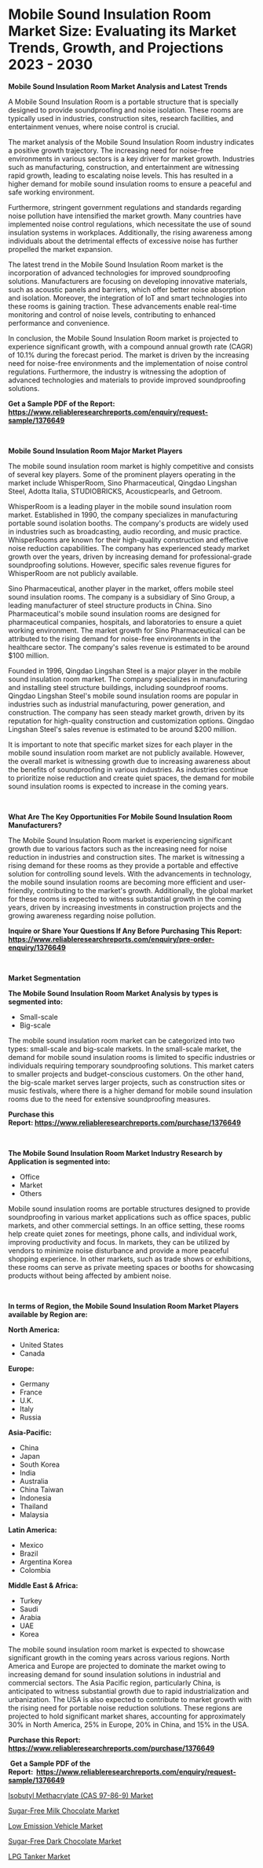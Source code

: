 <p><h1>Mobile Sound Insulation Room Market Size: Evaluating its Market Trends, Growth, and Projections 2023 - 2030</h1></p><p><strong>Mobile Sound Insulation Room Market Analysis and Latest Trends</strong></p>
<p><p>A Mobile Sound Insulation Room is a portable structure that is specially designed to provide soundproofing and noise isolation. These rooms are typically used in industries, construction sites, research facilities, and entertainment venues, where noise control is crucial.</p><p>The market analysis of the Mobile Sound Insulation Room industry indicates a positive growth trajectory. The increasing need for noise-free environments in various sectors is a key driver for market growth. Industries such as manufacturing, construction, and entertainment are witnessing rapid growth, leading to escalating noise levels. This has resulted in a higher demand for mobile sound insulation rooms to ensure a peaceful and safe working environment.</p><p>Furthermore, stringent government regulations and standards regarding noise pollution have intensified the market growth. Many countries have implemented noise control regulations, which necessitate the use of sound insulation systems in workplaces. Additionally, the rising awareness among individuals about the detrimental effects of excessive noise has further propelled the market expansion.</p><p>The latest trend in the Mobile Sound Insulation Room market is the incorporation of advanced technologies for improved soundproofing solutions. Manufacturers are focusing on developing innovative materials, such as acoustic panels and barriers, which offer better noise absorption and isolation. Moreover, the integration of IoT and smart technologies into these rooms is gaining traction. These advancements enable real-time monitoring and control of noise levels, contributing to enhanced performance and convenience.</p><p>In conclusion, the Mobile Sound Insulation Room market is projected to experience significant growth, with a compound annual growth rate (CAGR) of 10.1% during the forecast period. The market is driven by the increasing need for noise-free environments and the implementation of noise control regulations. Furthermore, the industry is witnessing the adoption of advanced technologies and materials to provide improved soundproofing solutions.</p></p>
<p><strong>Get a Sample PDF of the Report:&nbsp; <a href="https://www.reliableresearchreports.com/enquiry/request-sample/1376649">https://www.reliableresearchreports.com/enquiry/request-sample/1376649</a></strong></p>
<p>&nbsp;</p>
<p><strong>Mobile Sound Insulation Room Major Market Players</strong></p>
<p><p>The mobile sound insulation room market is highly competitive and consists of several key players. Some of the prominent players operating in the market include WhisperRoom, Sino Pharmaceutical, Qingdao Lingshan Steel, Adotta Italia, STUDIOBRICKS, Acousticpearls, and Getroom.</p><p>WhisperRoom is a leading player in the mobile sound insulation room market. Established in 1990, the company specializes in manufacturing portable sound isolation booths. The company's products are widely used in industries such as broadcasting, audio recording, and music practice. WhisperRooms are known for their high-quality construction and effective noise reduction capabilities. The company has experienced steady market growth over the years, driven by increasing demand for professional-grade soundproofing solutions. However, specific sales revenue figures for WhisperRoom are not publicly available.</p><p>Sino Pharmaceutical, another player in the market, offers mobile steel sound insulation rooms. The company is a subsidiary of Sino Group, a leading manufacturer of steel structure products in China. Sino Pharmaceutical's mobile sound insulation rooms are designed for pharmaceutical companies, hospitals, and laboratories to ensure a quiet working environment. The market growth for Sino Pharmaceutical can be attributed to the rising demand for noise-free environments in the healthcare sector. The company's sales revenue is estimated to be around $100 million.</p><p>Founded in 1996, Qingdao Lingshan Steel is a major player in the mobile sound insulation room market. The company specializes in manufacturing and installing steel structure buildings, including soundproof rooms. Qingdao Lingshan Steel's mobile sound insulation rooms are popular in industries such as industrial manufacturing, power generation, and construction. The company has seen steady market growth, driven by its reputation for high-quality construction and customization options. Qingdao Lingshan Steel's sales revenue is estimated to be around $200 million.</p><p>It is important to note that specific market sizes for each player in the mobile sound insulation room market are not publicly available. However, the overall market is witnessing growth due to increasing awareness about the benefits of soundproofing in various industries. As industries continue to prioritize noise reduction and create quiet spaces, the demand for mobile sound insulation rooms is expected to increase in the coming years.</p></p>
<p>&nbsp;</p>
<p><strong>What Are The Key Opportunities For Mobile Sound Insulation Room Manufacturers?</strong></p>
<p><p>The Mobile Sound Insulation Room market is experiencing significant growth due to various factors such as the increasing need for noise reduction in industries and construction sites. The market is witnessing a rising demand for these rooms as they provide a portable and effective solution for controlling sound levels. With the advancements in technology, the mobile sound insulation rooms are becoming more efficient and user-friendly, contributing to the market's growth. Additionally, the global market for these rooms is expected to witness substantial growth in the coming years, driven by increasing investments in construction projects and the growing awareness regarding noise pollution.</p></p>
<p><strong>Inquire or Share Your Questions If Any Before Purchasing This Report: <a href="https://www.reliableresearchreports.com/enquiry/pre-order-enquiry/1376649">https://www.reliableresearchreports.com/enquiry/pre-order-enquiry/1376649</a></strong></p>
<p>&nbsp;</p>
<p><strong>Market Segmentation</strong></p>
<p><strong>The Mobile Sound Insulation Room Market Analysis by types is segmented into:</strong></p>
<p><ul><li>Small-scale</li><li>Big-scale</li></ul></p>
<p><p>The mobile sound insulation room market can be categorized into two types: small-scale and big-scale markets. In the small-scale market, the demand for mobile sound insulation rooms is limited to specific industries or individuals requiring temporary soundproofing solutions. This market caters to smaller projects and budget-conscious customers. On the other hand, the big-scale market serves larger projects, such as construction sites or music festivals, where there is a higher demand for mobile sound insulation rooms due to the need for extensive soundproofing measures.</p></p>
<p><strong>Purchase this Report:&nbsp;<a href="https://www.reliableresearchreports.com/purchase/1376649">https://www.reliableresearchreports.com/purchase/1376649</a></strong></p>
<p>&nbsp;</p>
<p><strong>The Mobile Sound Insulation Room Market Industry Research by Application is segmented into:</strong></p>
<p><ul><li>Office</li><li>Market</li><li>Others</li></ul></p>
<p><p>Mobile sound insulation rooms are portable structures designed to provide soundproofing in various market applications such as office spaces, public markets, and other commercial settings. In an office setting, these rooms help create quiet zones for meetings, phone calls, and individual work, improving productivity and focus. In markets, they can be utilized by vendors to minimize noise disturbance and provide a more peaceful shopping experience. In other markets, such as trade shows or exhibitions, these rooms can serve as private meeting spaces or booths for showcasing products without being affected by ambient noise.</p></p>
<p>&nbsp;</p>
<p><strong>In terms of Region, the Mobile Sound Insulation Room Market Players available by Region are:</strong></p>
<p>
    <p> <strong> North America: </strong>
        <ul>
            <li>United States</li>
            <li>Canada</li>
        </ul>
        </p> 
    <p> <strong> Europe: </strong>
        <ul>
            <li>Germany</li>
            <li>France</li>
            <li>U.K.</li>
            <li>Italy</li>
            <li>Russia</li>
        </ul>
        </p> 
    <p> <strong> Asia-Pacific: </strong>
        <ul>
            <li>China</li>
            <li>Japan</li>
            <li>South Korea</li>
            <li>India</li>
            <li>Australia</li>
            <li>China Taiwan</li>
            <li>Indonesia</li>
            <li>Thailand</li>
            <li>Malaysia</li>
        </ul>
        </p> 
    <p> <strong> Latin America: </strong>
        <ul>
            <li>Mexico</li>
            <li>Brazil</li>
            <li>Argentina Korea</li>
            <li>Colombia</li>
        </ul>
        </p> 
    <p> <strong> Middle East & Africa: </strong>
        <ul>
            <li>Turkey</li>
            <li>Saudi</li>
            <li>Arabia</li>
            <li>UAE</li>
            <li>Korea</li>
        </ul>
    </p>
    </p>
<p><p>The mobile sound insulation room market is expected to showcase significant growth in the coming years across various regions. North America and Europe are projected to dominate the market owing to increasing demand for sound insulation solutions in industrial and commercial sectors. The Asia Pacific region, particularly China, is anticipated to witness substantial growth due to rapid industrialization and urbanization. The USA is also expected to contribute to market growth with the rising need for portable noise reduction solutions. These regions are projected to hold significant market shares, accounting for approximately 30% in North America, 25% in Europe, 20% in China, and 15% in the USA.</p></p>
<p><strong>Purchase this Report: <a href="https://www.reliableresearchreports.com/purchase/1376649">https://www.reliableresearchreports.com/purchase/1376649</a></strong></p>
<p>&nbsp;<strong>Get a Sample PDF of the Report:&nbsp;&nbsp;<a href="https://www.reliableresearchreports.com/enquiry/request-sample/1376649">https://www.reliableresearchreports.com/enquiry/request-sample/1376649</a></strong></p>
<p><strong></strong></p>
<p><p><a href="https://www.linkedin.com/pulse/isobutyl-methacrylate-cas-97-86-9-market-size-growth-forecast-rfnwe/">Isobutyl Methacrylate (CAS 97-86-9) Market</a></p><p><a href="https://github.com/maliyahmorrow6654/Market-Research-Report-List-1/blob/main/sugar-free-milk-chocolate-market.md">Sugar-Free Milk Chocolate Market</a></p><p><a href="https://medium.com/@marvinhug741/low-emission-vehicle-market-size-market-outlook-and-market-forecast-2023-to-2030-be3f60199733">Low Emission Vehicle Market</a></p><p><a href="https://github.com/abdelrhmankishk22/Market-Research-Report-List-1/blob/main/sugar-free-dark-chocolate-market.md">Sugar-Free Dark Chocolate Market</a></p><p><a href="https://medium.com/@thesjenney10210/lpg-tanker-market-the-key-to-successful-business-strategy-forecast-till-2030-58fde5fe4c1e">LPG Tanker Market</a></p></p>